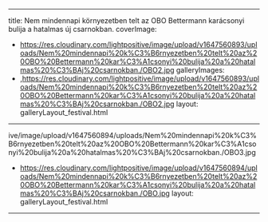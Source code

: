 
---
title: Nem mindennapi környezetben telt az OBO Bettermann karácsonyi bulija a hatalmas új csarnokban.
coverImage:
  - https://res.cloudinary.com/lightpositive/image/upload/v1647560893/uploads/Nem%20mindennapi%20k%C3%B6rnyezetben%20telt%20az%20OBO%20Bettermann%20kar%C3%A1csonyi%20bulija%20a%20hatalmas%20%C3%BAj%20csarnokban./OBO2.jpg
galleryImages:
   - ,https://res.cloudinary.com/lightpositive/image/upload/v1647560893/uploads/Nem%20mindennapi%20k%C3%B6rnyezetben%20telt%20az%20OBO%20Bettermann%20kar%C3%A1csonyi%20bulija%20a%20hatalmas%20%C3%BAj%20csarnokban./OBO2.jpg
layout: galleryLayout_festival.html
---
ive/image/upload/v1647560894/uploads/Nem%20mindennapi%20k%C3%B6rnyezetben%20telt%20az%20OBO%20Bettermann%20kar%C3%A1csonyi%20bulija%20a%20hatalmas%20%C3%BAj%20csarnokban./OBO3.jpg
   - https://res.cloudinary.com/lightpositive/image/upload/v1647560894/uploads/Nem%20mindennapi%20k%C3%B6rnyezetben%20telt%20az%20OBO%20Bettermann%20kar%C3%A1csonyi%20bulija%20a%20hatalmas%20%C3%BAj%20csarnokban./OBO.jpg
layout: galleryLayout_festival.html
---
